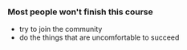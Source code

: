 ### Most people won't finish this course

- try to join the community 
- do the things that are uncomfortable to succeed

